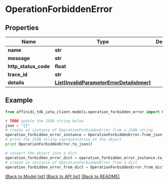 # OperationForbiddenError

## Properties

| Name                 | Type                                                                                | Description | Notes      |
| -------------------- | ----------------------------------------------------------------------------------- | ----------- | ---------- |
| **name**             | **str**                                                                             |             |
| **message**          | **str**                                                                             |             |
| **http_status_code** | **float**                                                                           |             |
| **trace_id**         | **str**                                                                             |             |
| **details**          | [**List[InvalidParameterErrorDetailsInner]**](InvalidParameterErrorDetailsInner.md) |             | [optional] |

## Example

```python
from affinidi_tdk_iota_client.models.operation_forbidden_error import OperationForbiddenError

# TODO update the JSON string below
json = "{}"
# create an instance of OperationForbiddenError from a JSON string
operation_forbidden_error_instance = OperationForbiddenError.from_json(json)
# print the JSON string representation of the object
print OperationForbiddenError.to_json()

# convert the object into a dict
operation_forbidden_error_dict = operation_forbidden_error_instance.to_dict()
# create an instance of OperationForbiddenError from a dict
operation_forbidden_error_from_dict = OperationForbiddenError.from_dict(operation_forbidden_error_dict)
```

[[Back to Model list]](../README.md#documentation-for-models) [[Back to API list]](../README.md#documentation-for-api-endpoints) [[Back to README]](../README.md)
